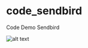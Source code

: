 # code_sendbird
Code Demo Sendbird

![alt text](https://github.com/huubao2309/example_sendbird_xamarin/blob/master/Demo_Sendbird.gif)
